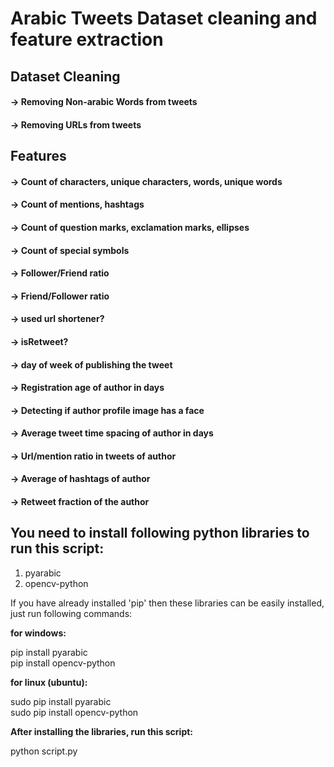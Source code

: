 # Arabic Tweets Dataset cleaning and feature extraction
## Dataset Cleaning
#### -> Removing Non-arabic Words from tweets
#### -> Removing URLs from tweets
## Features
#### -> Count of characters, unique characters, words, unique words
#### -> Count of mentions, hashtags
#### -> Count of question marks, exclamation marks, ellipses
#### -> Count of special symbols 
#### -> Follower/Friend ratio
#### -> Friend/Follower ratio
#### -> used url shortener?
#### -> isRetweet?
#### -> day of week of publishing the tweet
#### -> Registration age of author in days
#### -> Detecting if author profile image has a face
#### -> Average tweet time spacing of author in days
#### -> Url/mention ratio in tweets of author
#### -> Average of hashtags of author
#### -> Retweet fraction of the author

## You need to install following python libraries to run this script:
1) pyarabic
2) opencv-python

If you have already installed 'pip' then these libraries can be easily installed, just run following commands:

<b>for windows:</b>

pip install pyarabic</br>
pip install opencv-python</br>

<b>for linux (ubuntu):</b>

sudo pip install pyarabic</br>
sudo pip install opencv-python</br>

<b>After installing the libraries, run this script:</b>

python script.py

